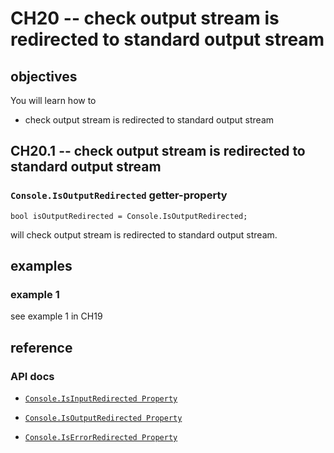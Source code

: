 # CH20 -- check output stream is redirected to standard output stream
## objectives
You will learn how to

+ check output stream is redirected to standard output stream

## CH20.1 -- check output stream is redirected to standard output stream
### `Console.IsOutputRedirected` getter-property

```
bool isOutputRedirected = Console.IsOutputRedirected;
```
 
will check output stream is redirected to standard output stream.

## examples
### example 1
see example 1 in CH19
## reference
### API docs
+ [`Console.IsInputRedirected Property`](https://learn.microsoft.com/en-us/dotnet/api/system.console.isinputredirected?view=net-8.0)

+ [`Console.IsOutputRedirected Property`](https://learn.microsoft.com/en-us/dotnet/api/system.console.isoutputredirected?view=net-8.0)

+ [`Console.IsErrorRedirected Property`](https://learn.microsoft.com/en-us/dotnet/api/system.console.iserrorredirected?view=net-8.0#system-console-iserrorredirected)